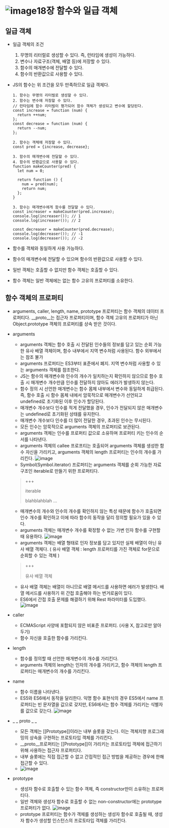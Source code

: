 ![image](https://github.com/houony/Javascript-Deep-Dive-Study/assets/99787274/3b807461-a41f-4530-bb0c-af2502b96f4c)18장 함수와 일급 객체
========

일급 객체
---
- 일급 객체의 조건
  1. 무명의 리터럴로 생성할 수 있다. 즉, 런타임에 생성이 가능하다.
  2. 변수나 자료구조(객체, 배열 등)에 저장할 수 있다.
  3. 함수의 매개변수에 전달할 수 있다.
  4. 함수의 반환값으로 사용할 수 있다.
 

- JS의 함수는 위 조건을 모두 만족하므로 일급 객체다.
  ```
  1. 함수는 무명의 리터럴로 생성할 수 있다.
  2. 함수는 변수에 저장할 수 있다.
  // 런타임에 함수 리터럴이 평가되어 함수 객체가 생성되고 변수에 할당된다.
  const increase = function (num) {
    return ++num;
  };
  const decrease = function (num) {
    return --num;
  };

  2. 함수는 객체에 저장할 수 있다.
  const pred = {increase, decrease};

  3. 함수의 매개변수에 전달할 수 있다.
  4. 함수의 반환값으로 사용할 수 있다.
  function makeCounter(pred) {
    let num = 0;

    return function () {
      num = pred(num);
      return num;
    };
  }

  3. 함수는 매개변수에게 함수를 전달할 수 있다.
  const increaser = makeCounter(pred.increase);
  console.log(increaser()); // 1
  console.log(increaser()); // 2

  const decreaser = makeCounter(pred.decrease);
  console.log(decreaser()); // -1
  console.log(decreaser()); // -2
  ```
- 함수를 객체와 동일하게 사용 가능하다.
- 함수의 매개변수에 전달할 수 있으며 함수의 반환값으로 사용할 수 있다.
- 일반 객체는 호출할 수 없지만 함수 객체는 호출할 수 있다.
- 함수 객체는 일반 객체에는 없는 함수 고유의 프로퍼티를 소유한다.

함수 객체의 프로퍼티
---
- arguments, caller, length, name, prototype 프로퍼티는 함수 객체의 데이터 프로퍼티다. __proto__는 접근자 프로퍼티이며, 함수 객체 고유의 프로퍼티가 아닌 Object.prototype 객체의 프로퍼티를 상속 받은 것이다.
- arguments
  - arguments 객체는 함수 호출 시 전달된 인수들의 정보를 담고 있는 순회 가능한 유사 배열 객체이며, 함수 내부에서 지역 변수처럼 사용된다. 함수 외부에서는 참조 불가
  - arguments 프로퍼티는 ES3부터 표준에서 폐지. 지역 변수처럼 사용할 수 있는 arguments 객체를 참조한다.
  - JS는 함수의 매개변수와 인수의 개수가 일치하는지 확인하지 않으므로 함수 호출 시 매개변수 개수만큼 인수를 전달하지 않아도 에러가 발생하지 않는다.
  - 함수 정의 시 선언한 매개변수는 함수 몸체 내부에서 변수와 동일하게 취급된다. 즉, 함수 호출 시 함수 몸체 내에서 암묵적으로 매개변수가 선언되고 undefined로 초기화된 이후 인수가 할당된다.
  - 매개변수 개수보다 인수를 적게 전달했을 경우, 인수가 전달되지 않은 매개변수는 undefined로 초기화된 상태를 유지한다.
  - 매개변수 개수보다 인수를 더 많이 전달한 경우, 초과된 인수는 무시된다.
  - 모든 인수는 암묵적으로 arguments 객체의 프로퍼티로 보관된다.
  - arguments 객체는 인수를 프로퍼티 값으로 소유하며 프로퍼티 키는 인수의 순서를 나타낸다.
  - arguments 객체의 callee 프로프티는 호출되어 arguments 객체를 생성한 함수 자신을 가리키고, arguments 객체의 length 프로퍼티는 인수의 개수를 가리킨다.
    ![image](https://github.com/houony/Javascript-Deep-Dive-Study/assets/99787274/4b1beb1e-2c39-4c7f-9f5f-1c0fac0a36df)
  - Symbol(Symbol.iterator) 프로퍼티는 arguments 객체를 순회 가능한 자료구조인 iterable로 만들기 위한 프로퍼티다.
  > +++
  >
  > iterable
  >
  > blahblahblah ...
  >

  - 매개변수의 개수와 인수의 개수를 확인하지 않는 특성 때문에 함수가 호출되면 인수 개수를 확인하고 이에 따라 함수의 동작을 달리 정의할 필요가 있을 수 있다.
  - arguments 객체는 매개변수 개수를 확정할 수 없는 가변 인자 함수를 구현할 때 유용하다.
    ![image](https://github.com/houony/Javascript-Deep-Dive-Study/assets/99787274/a6d00311-b7ef-4296-893b-c6fe5d75d8c2)
  - arguments 객체는 배열 형태로 인자 정보를 담고 있지만 실제 배열이 아닌 유사 배열 객체다. ( 유사 배열 객체 : length 프로퍼티를 가진 객체로 for문으로 순회할 수 있는 객체 )
  > +++
  >
  > 유사 배열 객체
  > 
  
  - 유사 배열 객체는 배열이 아니므로 배열 메서드를 사용하면 에러가 발생한다. 배열 메서드를 사용하기 위 간접 호출해야 하는 번거로움이 있다.
  - ES6에서 간접 호출 문제를 해결하기 위해 Rest 파라미터를 도입했다.
    ![image](https://github.com/houony/Javascript-Deep-Dive-Study/assets/99787274/01704be0-4c4b-4293-8868-d707b92c9b1a)
- caller
  - ECMAScript 사양에 포함되지 않은 비표준 프로퍼티. (사용 X, 참고로만 알아두기)
  - 함수 자신을 호출한 함수를 가리킨다.
- length
  - 함수를 정의할 때 선언한 매개변수의 개수를 가리킨다.
  - arguments 객체의 length는 인자의 개수를 가리키고, 함수 객체의 length 프로퍼티는 매개변수의 개수를 가리킨다.
- name
  - 함수 이름을 나타낸다.
  - ES5와 ES6에서 동작을 달리한다. 익명 함수 표현식의 경우 ES5에서 name 프로퍼티는 빈 문자열을 값으로 갖지만, ES6에서는 함수 객체를 가리키는 식별자를 값으로 갖는다.
    ![image](https://github.com/houony/Javascript-Deep-Dive-Study/assets/99787274/d5bc16e2-32d1-449c-b590-c6e656a8107e)
- _ _ proto _ _
  - 모든 객체는 [[Prototype]]이라는 내부 슬롯을 갖는다. 이는 객체지향 프로그래밍의 상속을 구현하는 프로토타입 객체를 가리킨다.
  - __proto__프로퍼티는 [[Prototype]]이 가리키는 프로토타입 객체에 접근하기 위해 사용하는 접근자 프로퍼티다.
  - 내부 슬롯에는 직접 접근할 수 없고 간접적인 접근 방법을 제공하는 경우에 한해 접근할 수 있다.
  - ![image](https://github.com/houony/Javascript-Deep-Dive-Study/assets/99787274/9f26bf32-d705-4052-8d51-d990628f7590)
- prototype
  - 생성자 함수로 호출할 수 있는 함수 객체, 즉 constructor만이 소유하는 프로퍼티다.
  - 일반 객체와 생성자 함수로 호출할 수 없는 non-constructor에는 prototype 프로퍼티가 없다.
    ![image](https://github.com/houony/Javascript-Deep-Dive-Study/assets/99787274/bbe00441-f17a-40cb-a98e-ba8c18e37463)
  - prototype 프로퍼티는 함수가 객체를 생성하는 생성자 함수로 호출될 때, 생성자 함수가 생성할 인스턴스의 프로토타입 객체를 가리킨다.


